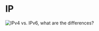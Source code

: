# IP

![IPv4 vs. IPv6, what are the differences?](https://ngte-superbed.oss-cn-beijing.aliyuncs.com/uPic/RjWXA7UtDdRJ.png)
